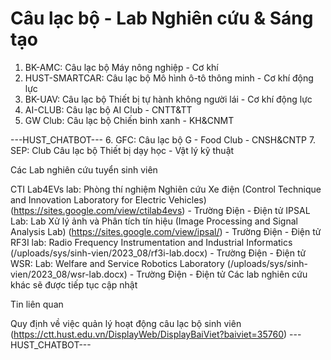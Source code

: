 # Câu lạc bộ - Lab Nghiên cứu &amp; Sáng tạo
1. BK-AMC: Câu lạc bộ Máy nông nghiệp - Cơ khí
2. HUST-SMARTCAR: Câu lạc bộ Mô hình ô-tô thông minh - Cơ khí động lực
3. BK-UAV: Câu lạc bộ Thiết bị tự hành không người lái - Cơ khí động lực
4. AI-CLUB: Câu lạc bộ AI Club - CNTT&amp;TT
5. GW Club: Câu lạc bộ Chiến binh xanh - KH&amp;CNMT

 ---HUST_CHATBOT---
6. GFC: Câu lạc bộ G - Food Club - CNSH&amp;CNTP
7. SEP: Club Câu lạc bộ Thiết bị dạy học - Vật lý kỹ thuật

Các Lab nghiên cứu tuyển sinh viên

CTI Lab4EVs lab: Phòng thí nghiệm Nghiên cứu Xe điện (Control Technique and Innovation Laboratory for Electric Vehicles) (https://sites.google.com/view/ctilab4evs) - Trường Điện - Điện tử
IPSAL Lab: Lab Xử lý ảnh và Phân tích tín hiệu (Image Processing and Signal Analysis Lab) (https://sites.google.com/view/ipsal/) - Trường Điện - Điện tử
RF3I lab: Radio Frequency Instrumentation and Industrial Informatics (/uploads/sys/sinh-vien/2023_08/rf3i-lab.docx) - Trường Điện - Điện tử
WSR: Lab: Welfare and Service Robotics Laboratory (/uploads/sys/sinh-vien/2023_08/wsr-lab.docx) - Trường Điện - Điện tử
Các lab nghiên cứu khác sẽ được tiếp tục cập nhật

Tin liên quan

Quy định về việc quản lý hoạt động câu lạc bộ sinh viên (https://ctt.hust.edu.vn/DisplayWeb/DisplayBaiViet?baiviet=35760) 
 ---HUST_CHATBOT---
